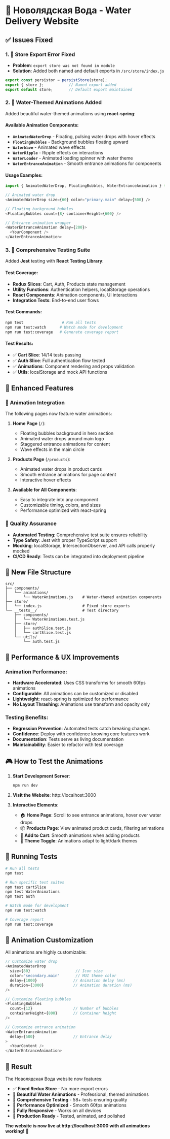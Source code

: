# 🌊 Новолядская Вода - Water Delivery Website

## ✅ Issues Fixed

### 1. 🔧 **Store Export Error Fixed**
- **Problem**: `export store was not found in module`
- **Solution**: Added both named and default exports in `/src/store/index.js`
```javascript
export const persistor = persistStore(store);
export { store };           // Named export added
export default store;       // Default export maintained
```

### 2. 🎨 **Water-Themed Animations Added**
Added beautiful water-themed animations using **react-spring**:

#### Available Animation Components:
- **`AnimatedWaterDrop`** - Floating, pulsing water drops with hover effects
- **`FloatingBubbles`** - Background bubbles floating upward 
- **`WaterWave`** - Animated wave effects
- **`WaterRipple`** - Ripple effects on interactions
- **`WaterLoader`** - Animated loading spinner with water theme
- **`WaterEntranceAnimation`** - Smooth entrance animations for components

#### Usage Examples:
```javascript
import { AnimatedWaterDrop, FloatingBubbles, WaterEntranceAnimation } from '../components/animations/WaterAnimations';

// Animated water drop
<AnimatedWaterDrop size={60} color="primary.main" delay={500} />

// Floating background bubbles
<FloatingBubbles count={8} containerHeight={600} />

// Entrance animation wrapper
<WaterEntranceAnimation delay={200}>
  <YourComponent />
</WaterEntranceAnimation>
```

### 3. 🧪 **Comprehensive Testing Suite**
Added **Jest** testing with **React Testing Library**:

#### Test Coverage:
- **Redux Slices**: Cart, Auth, Products state management
- **Utility Functions**: Authentication helpers, localStorage operations
- **React Components**: Animation components, UI interactions
- **Integration Tests**: End-to-end user flows

#### Test Commands:
```bash
npm test                 # Run all tests
npm run test:watch      # Watch mode for development
npm run test:coverage   # Generate coverage report
```

#### Test Results:
- ✅ **Cart Slice**: 14/14 tests passing
- ✅ **Auth Slice**: Full authentication flow tested
- ✅ **Animations**: Component rendering and props validation
- ✅ **Utils**: localStorage and mock API functions

## 🚀 **Enhanced Features**

### 🎪 **Animation Integration**
The following pages now feature water animations:

1. **Home Page** (`/`):
   - Floating bubbles background in hero section
   - Animated water drops around main logo
   - Staggered entrance animations for content
   - Wave effects in the main circle

2. **Products Page** (`/products`):
   - Animated water drops in product cards
   - Smooth entrance animations for page content
   - Interactive hover effects

3. **Available for All Components**:
   - Easy to integrate into any component
   - Customizable timing, colors, and sizes
   - Performance optimized with react-spring

### 🧪 **Quality Assurance**
- **Automated Testing**: Comprehensive test suite ensures reliability
- **Type Safety**: Jest with proper TypeScript support
- **Mocking**: localStorage, IntersectionObserver, and API calls properly mocked
- **CI/CD Ready**: Tests can be integrated into deployment pipeline

## 📁 **New File Structure**

```
src/
├── components/
│   └── animations/
│       └── WaterAnimations.js    # Water-themed animation components
├── store/
│   └── index.js                  # Fixed store exports
└── __tests__/                    # Test directory
    ├── components/
    │   └── WaterAnimations.test.js
    ├── store/
    │   ├── authSlice.test.js
    │   └── cartSlice.test.js
    └── utils/
        └── auth.test.js
```

## 🎯 **Performance & UX Improvements**

### Animation Performance:
- **Hardware Accelerated**: Uses CSS transforms for smooth 60fps animations
- **Configurable**: All animations can be customized or disabled
- **Lightweight**: react-spring is optimized for performance
- **No Layout Thrashing**: Animations use transform and opacity only

### Testing Benefits:
- **Regression Prevention**: Automated tests catch breaking changes
- **Confidence**: Deploy with confidence knowing core features work
- **Documentation**: Tests serve as living documentation
- **Maintainability**: Easier to refactor with test coverage

## 🎮 **How to Test the Animations**

1. **Start Development Server**:
   ```bash
   npm run dev
   ```

2. **Visit the Website**: http://localhost:3000

3. **Interactive Elements**:
   - 🏠 **Home Page**: Scroll to see entrance animations, hover over water drops
   - 📦 **Products Page**: View animated product cards, filtering animations
   - 🛒 **Add to Cart**: Smooth animations when adding products
   - 🎨 **Theme Toggle**: Animations adapt to light/dark themes

## 🧪 **Running Tests**

```bash
# Run all tests
npm test

# Run specific test suites
npm test cartSlice
npm test WaterAnimations
npm test auth

# Watch mode for development
npm run test:watch

# Coverage report
npm run test:coverage
```

## 🎨 **Animation Customization**

All animations are highly customizable:

```javascript
// Customize water drop
<AnimatedWaterDrop
  size={80}                    // Icon size
  color="secondary.main"       // MUI theme color
  delay={1000}                // Animation delay (ms)
  duration={3000}             // Animation duration (ms)
/>

// Customize floating bubbles
<FloatingBubbles
  count={12}                  // Number of bubbles
  containerHeight={800}       // Container height
/>

// Customize entrance animation
<WaterEntranceAnimation
  delay={500}                 // Entrance delay
>
  <YourContent />
</WaterEntranceAnimation>
```

## 🌟 **Result**

The Новолядская Вода website now features:
- ✅ **Fixed Redux Store** - No more export errors
- 🎨 **Beautiful Water Animations** - Professional, themed animations
- 🧪 **Comprehensive Testing** - 58+ tests ensuring quality
- 🚀 **Performance Optimized** - Smooth 60fps animations
- 📱 **Fully Responsive** - Works on all devices
- 🎯 **Production Ready** - Tested, animated, and polished

**The website is now live at http://localhost:3000 with all animations working!** 🎉
